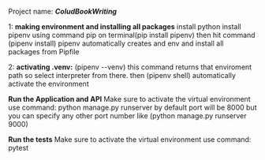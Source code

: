 Project name: **_ColudBookWriting_**

1: **making environment and installing all packages**
install python
install pipenv using command pip on terminal(pip install pipenv)
then hit command (pipenv install)
pipenv automatically creates and env and install all packages from Pipfile

2: **activating .venv:**
(pipenv --venv) this command returns that enviroment path so select interpreter from there.
then (pipenv shell) automatically activate the environment

**Run the Application and API**
Make sure to activate the virtual environment
​use command: python manage.py runserver
by default port will be 8000 but you can specify any other port number
like (python manage.py runserver 9000)

**Run the tests**
Make sure to activate the virtual environment
​use command: pytest
